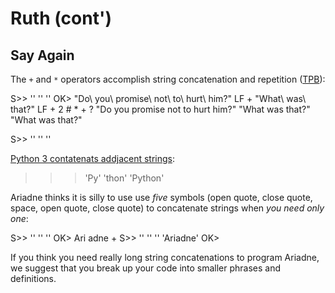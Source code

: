 # Ruth (cont')

## Say Again

The `+` and `*` operators accomplish string concatenation and repetition ([TPB]()):

  S>> '' '' ''
  OK> "Do\ you\ promise\ not\ to\ hurt\ him?" LF +   "What\ was\ that?" LF +   2 # *   + ?
  "Do you promise not to hurt him?"
  "What was that?"
  "What was that?"
  
  S>> '' '' ''
  
[Python 3 contatenats addjacent strings](https://docs.python.org/3/tutorial/introduction.html#strings):

  >>> 'Py' 'thon'
  'Python'
  >>>
  
Ariadne thinks it is silly to use use _five_ symbols (open quote, close quote, space, open quote, close quote) to concatenate strings when _you need only one_:

  S>> '' '' ''
  OK> Ari adne +
  S>> '' '' '' 'Ariadne'
  OK>
  
If you think you need really long string concatenations to program Ariadne, we suggest that you break up your code into smaller phrases and definitions.
